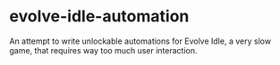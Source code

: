# evolve-idle-automation
An attempt to write unlockable automations for Evolve Idle, a very slow game, that requires way too much user interaction.

